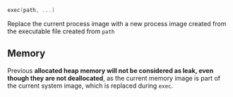 ```c
exec(path, ...)
```

Replace the current process image with a new process image created from the
executable file created from `path`

## Memory

Previous **allocated heap memory will not be considered as leak, even though
they are not deallocated**, as the current memory image is part of the current
system image, which is replaced during `exec`.
